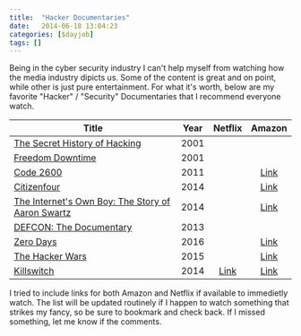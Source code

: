 ```yaml
---
title:  "Hacker Documentaries"
date:   2014-06-18 13:04:23
categories: [$dayjob]
tags: []
---
```

Being in the cyber security industry I can't help myself from watching how the media industry dipicts us.  Some of the content is great and on point, while other is just pure entertainment.  For what it's worth, below are my favorite "Hacker" /  "Security" Documentaries that I recommend everyone watch.

| Title                                                                                    | Year |                                    Netflix                                   |            Amazon           |
|------------------------------------------------------------------------------------------|:----:|:----------------------------------------------------------------------------:|:---------------------------:|
| [The Secret History of Hacking](http://www.imdb.com/title/tt2335921)                     | 2001 |                                                                              |                             |
| [Freedom Downtime](http://www.imdb.com/title/tt0309614)                                  | 2001 |                                                                              |                             |
| [Code 2600](http://www.imdb.com/title/tt1830538)                                         | 2011 |                                                                              | [Link](http://a.co/cBHy7w9) |
| [Citizenfour](http://www.imdb.com/title/tt4044364)                                       | 2014 |                                                                              | [Link](http://a.co/9ThfJd2) |
| [The Internet's Own Boy: The Story of Aaron Swartz](http://www.imdb.com/title/tt3268458) | 2014 |                                                                              | [Link](http://a.co/7Ql2HU2) |
| [DEFCON: The Documentary](http://www.imdb.com/title/tt3010462)                           | 2013 |                                                                              |                             |
| [Zero Days](http://www.imdb.com/title/tt5446858)                                         | 2016 |                                                                              | [Link](http://a.co/b65tw2E) |
| [The Hacker Wars](http://www.imdb.com/title/tt4047350)                                   | 2015 |                                                                              | [Link](http://a.co/4ggrG1o) |
| [Killswitch](http://www.imdb.com/title/tt4067162)                                        | 2014 | [Link](https://www.netflix.com/search?q=killswitch&jbv=80130567&jbp=0&jbr=0) | [Link](http://a.co/dtrqskt) |

I tried to include links for both Amazon and Netflix if available to immedietly watch.  The list will be updated routinely if I happen to watch something that strikes my fancy, so be sure to bookmark and check back.  If I missed something, let me know if the comments.
